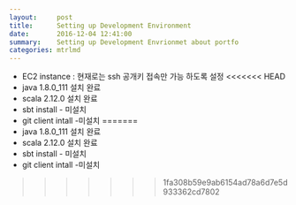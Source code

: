 ```yaml
---
layout:     post
title:      Setting up Development Environment
date:       2016-12-04 12:41:00
summary:    Setting up Development Envrionmet about portfo
categories: mtrlmd
---
```



* EC2 instance : 현재로는 ssh 공개키 접속만 가능 하도록 설정
<<<<<<< HEAD
* java 1.8.0_111 설치 완료
* scala 2.12.0 설치 완료
* sbt install - 미설치
* git client intall -미설치
=======
* java 1.8.0_111 설치 완료 
* scala 2.12.0 설치 완료 
* sbt install - 미설치 
* git client intall -미설치 
>>>>>>> 1fa308b59e9ab6154ad78a6d7e5d933362cd7802
